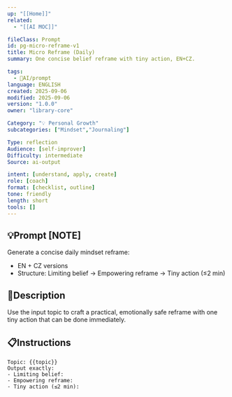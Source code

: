 ```yaml
---
up: "[[Home]]"
related:
  - "[[AI MOC]]"

fileClass: Prompt
id: pg-micro-reframe-v1
title: Micro Reframe (Daily)
summary: One concise belief reframe with tiny action, EN+CZ.

tags:
  - 🤖AI/prompt
language: ENGLISH
created: 2025-09-06
modified: 2025-09-06
version: "1.0.0"
owner: "library-core"

Category: "💡 Personal Growth"
subcategories: ["Mindset","Journaling"]

Type: reflection
Audience: [self-improver]
Difficulty: intermediate
Source: ai-output

intent: [understand, apply, create]
role: [coach]
format: [checklist, outline]
tone: friendly
length: short
tools: []
---
```


## 💡Prompt [NOTE]
Generate a concise daily mindset reframe:
- EN + CZ versions
- Structure: Limiting belief → Empowering reframe → Tiny action (≤2 min)

## 📝Description
Use the input topic to craft a practical, emotionally safe reframe with one tiny action that can be done immediately.

## 📋Instructions
```ENG
Topic: {{topic}}
Output exactly:
- Limiting belief:
- Empowering reframe:
- Tiny action (≤2 min):
